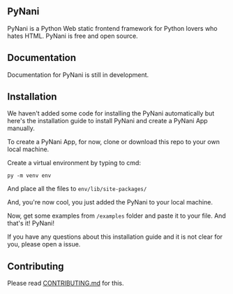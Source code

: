 ## PyNani
PyNani is a Python Web static frontend framework
for Python lovers who hates HTML. PyNani is free
and open source.

## Documentation
Documentation for PyNani is still in development.

## Installation
We haven't added some code for installing the PyNani automatically but
here's the installation guide to install PyNani and create a PyNani
App manually.

To create a PyNani App, for now, clone or download this repo to your 
own local machine.

Create a virtual environment by typing to cmd:
```
py -m venv env
```

And place all the files to ```env/lib/site-packages/```

And, you're now cool, you just added the PyNani to your local machine.

Now, get some examples from ```/examples``` folder and paste it to your file.
And that's it! PyNani!

If you have any questions about this installation guide and it is not clear
for you, please open a issue.

## Contributing
Please read [CONTRIBUTING.md](CONTRIBUTING.md) for this.
